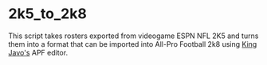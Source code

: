 # 2k5_to_2k8

This script takes rosters exported from videogame ESPN NFL 2K5 and turns them into a format that can be imported into All-Pro Football 2k8 using [King Javo's](https://github.com/KingJavo) APF editor.
